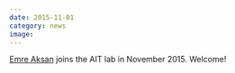 ```yaml
---
date: 2015-11-01
category: news
image: 
---
```


[Emre Aksan](/people/eaksan) joins the AIT lab in November 2015. Welcome!
